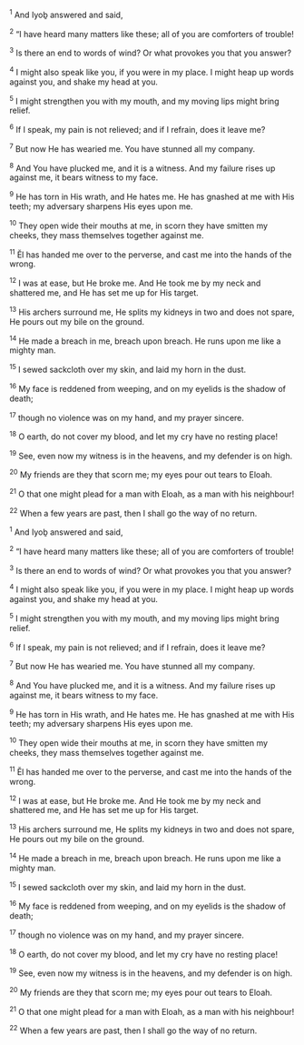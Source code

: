 <sup>1</sup> And Iyoḇ answered and said,

<sup>2</sup> “I have heard many matters like these; all of you are comforters of trouble!

<sup>3</sup> Is there an end to words of wind? Or what provokes you that you answer?

<sup>4</sup> I might also speak like you, if you were in my place. I might heap up words against you, and shake my head at you.

<sup>5</sup> I might strengthen you with my mouth, and my moving lips might bring relief.

<sup>6</sup> If I speak, my pain is not relieved; and if I refrain, does it leave me?

<sup>7</sup> But now He has wearied me. You have stunned all my company.

<sup>8</sup> And You have plucked me, and it is a witness. And my failure rises up against me, it bears witness to my face.

<sup>9</sup> He has torn in His wrath, and He hates me. He has gnashed at me with His teeth; my adversary sharpens His eyes upon me.

<sup>10</sup> They open wide their mouths at me, in scorn they have smitten my cheeks, they mass themselves together against me.

<sup>11</sup> Ĕl has handed me over to the perverse, and cast me into the hands of the wrong.

<sup>12</sup> I was at ease, but He broke me. And He took me by my neck and shattered me, and He has set me up for His target.

<sup>13</sup> His archers surround me, He splits my kidneys in two and does not spare, He pours out my bile on the ground.

<sup>14</sup> He made a breach in me, breach upon breach. He runs upon me like a mighty man.

<sup>15</sup> I sewed sackcloth over my skin, and laid my horn in the dust.

<sup>16</sup> My face is reddened from weeping, and on my eyelids is the shadow of death;

<sup>17</sup> though no violence was on my hand, and my prayer sincere.

<sup>18</sup> O earth, do not cover my blood, and let my cry have no resting place!

<sup>19</sup> See, even now my witness is in the heavens, and my defender is on high.

<sup>20</sup> My friends are they that scorn me; my eyes pour out tears to Eloah.

<sup>21</sup> O that one might plead for a man with Eloah, as a man with his neighbour!

<sup>22</sup> When a few years are past, then I shall go the way of no return.

<sup>1</sup> And Iyoḇ answered and said,

<sup>2</sup> “I have heard many matters like these; all of you are comforters of trouble!

<sup>3</sup> Is there an end to words of wind? Or what provokes you that you answer?

<sup>4</sup> I might also speak like you, if you were in my place. I might heap up words against you, and shake my head at you.

<sup>5</sup> I might strengthen you with my mouth, and my moving lips might bring relief.

<sup>6</sup> If I speak, my pain is not relieved; and if I refrain, does it leave me?

<sup>7</sup> But now He has wearied me. You have stunned all my company.

<sup>8</sup> And You have plucked me, and it is a witness. And my failure rises up against me, it bears witness to my face.

<sup>9</sup> He has torn in His wrath, and He hates me. He has gnashed at me with His teeth; my adversary sharpens His eyes upon me.

<sup>10</sup> They open wide their mouths at me, in scorn they have smitten my cheeks, they mass themselves together against me.

<sup>11</sup> Ĕl has handed me over to the perverse, and cast me into the hands of the wrong.

<sup>12</sup> I was at ease, but He broke me. And He took me by my neck and shattered me, and He has set me up for His target.

<sup>13</sup> His archers surround me, He splits my kidneys in two and does not spare, He pours out my bile on the ground.

<sup>14</sup> He made a breach in me, breach upon breach. He runs upon me like a mighty man.

<sup>15</sup> I sewed sackcloth over my skin, and laid my horn in the dust.

<sup>16</sup> My face is reddened from weeping, and on my eyelids is the shadow of death;

<sup>17</sup> though no violence was on my hand, and my prayer sincere.

<sup>18</sup> O earth, do not cover my blood, and let my cry have no resting place!

<sup>19</sup> See, even now my witness is in the heavens, and my defender is on high.

<sup>20</sup> My friends are they that scorn me; my eyes pour out tears to Eloah.

<sup>21</sup> O that one might plead for a man with Eloah, as a man with his neighbour!

<sup>22</sup> When a few years are past, then I shall go the way of no return.

